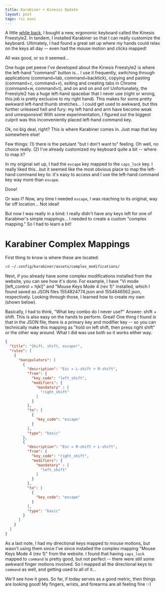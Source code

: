 ```yaml
---
title: Karabiner + Kinesis Update
layout: post
tags: rsi easi
---
```


A little [while back](https://krbnite.github.io/Karabiner-for-your-Keyboard/), I bought a new,
ergonomic keyboard called the Kinesis Freestyle2.  In tandem, I installed Karabiner so that I can
really customize the keyboard.  Ultimately, I had found a great set up where my hands could relax
on the keys all day -- even had the mouse motion and clicks mapped! 

All was good, or so it seemed...

One huge pet peeve I've developed about the Kinesis Freestyle2 is where the left-hand "command"
button is... I use it frequently, switching through applications (command+tab, command+backtick),
copying and pasting (command+c, command+v), exiting and creating tabs in Chrome (command+w, command+t),
and on and on and on!  Unfortunately, the Freestyle2 has a huge left-hand spacebar that I never
use (right or wrong, this job is pretty exclusive to my right hand).  This makes for some pretty 
awkward left-hand thumb stretches...  I could get used to awkward, but this further unleased
hell and fury:  my left hand and arm have become weak and unresponsive!  With some experimentation,
I figured out the biggest culprit was this inconveniently placed left-hand command key.

Ok, no big deal, right?  This is where Karabiner comes in.  Just map that key somewhere else!

Few things: (1) there is the petulant "but I don't want to" feeling.  Oh well, no choice really.  (2) I've
already customized my keyboard quite a bit -- where to map it?  

In my original set up, I had the `escape` key mapped to the `caps_lock` key.  I really liked this...but it
seemed like the most obvious place to map the left-hand command key to: it's easy to access and I use the left-hand 
command key way more than `escape`.  

Done!

Or was I?  Now, any time I needed `escape`, I was reaching to its original, way far off location... Not ideal!

But now I was really in a bind: I really didn't have any keys left for one of Karabiner's simple mappings... I needed
to create a custom "complex mapping."  So I had to learn a bit!

# Karabiner Complex Mappings
First thing to know is where these are located:
```bash
cd ~/.config/karabiner/assets/complex_modifications/
```

Next, if you already have some complex modifications installed from the website, you can see how
it's done.  For example, I have "Vi mode [left_control + hjkl]" and "Mouse Keys Mode 4 (rev 1)" installed,
which I found saved as JSON files 1554824774.json and 1554846562.json, respectively.  Looking through those,
I learned how to create my own (shown below).

Basically, I had to think, "What key combo do I never use?" Answer: shift + shift.  This is also 
easy on the hands to perform.  Great!  One thing I found is that in the JSON file, there is
a primary key and modifier key -- so you can technically make this mapping as "hold on left shift, then
press right shift" or the other way around.  What I did was use both so it works either way.

```json
{
  "title": "Shift, shift, escape!",
  "rules": [
    {
      "manipulators": [
        {
          "description": "Esc = L-shift + R-shift",
          "from": {
            "key_code": "left_shift",
            "modifiers": {
              "mandatory" : [
                "right_shift"
              ]
            }
          },
          "to": [
            {
              "key_code": "escape"
            }
          ],
          "type": "basic"
        },
        {
          "description": "Esc = R-shift + L-shift",
          "from": {
            "key_code": "right_shift",
            "modifiers": {
              "mandatory" : [
                "left_shift"
              ]
            }
          },
          "to": [
            {
              "key_code": "escape"
            }
          ],
          "type": "basic"
        }
      ]
    }
  ]
}
```

As a last note, I had my directional keys mapped to mouse motions, but wasn't using them since
I've since installed the complex mapping "Mouse Keys Mode 4 (rev 1)" from the website.  I found that
having `caps_lock` mapped to `command` is pretty good, but not perfect -- there were still some awkward
finger motions involved.  So I mapped all the directional keys to `command` as well, and getting used
to all of it... 

We'll see how it goes.  So far, if today serves as a good metric, then things are looking good!  My fingers,
wrists, and forearms are all feeling fine :-)
